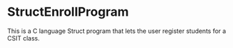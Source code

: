 # StructEnrollProgram
This is a C language Struct program that lets the user register students for a CSIT class.   
